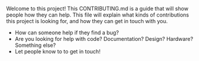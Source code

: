 Welcome to this project! This CONTRIBUTING.md is a guide that will show people how they can help. This file will explain what kinds of contributions this project is looking for, and how they can get in touch with you. 

- How can someone help if they find a bug?
- Are you looking for help with code? Documentation? Design? Hardware? Something else?
- Let people know to to get in touch!

